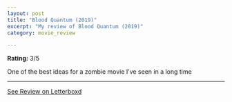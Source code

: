 ```yaml
---
layout: post
title: "Blood Quantum (2019)"
excerpt: "My review of Blood Quantum (2019)"
category: movie_review

---
```


**Rating:** 3/5

One of the best ideas for a zombie movie I’ve seen in a long time

<hr>

[See Review on Letterboxd](https://boxd.it/1p1mBD)

